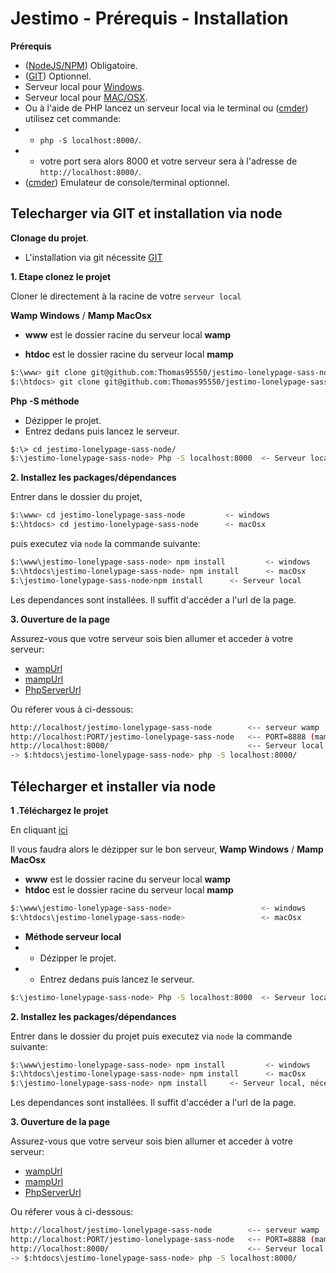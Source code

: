 Jestimo - Prérequis - Installation
======================

**Prérequis**
- ([NodeJS/NPM](https://nodejs.org/en/)) Obligatoire.
- ([GIT](https://git-scm.com/downloads)) Optionnel.
- Serveur local pour [Windows](http://www.wampserver.com/).
- Serveur local pour [MAC/OSX](https://www.mamp.info/en/downloads/).
- Ou à l'aide de PHP lancez un serveur local via le terminal ou ([cmder](http://cmder.net/)) utilisez cet commande: 
- - ````php -S localhost:8000/````.
- - votre port sera alors 8000 et votre serveur sera à l'adresse de ````http://localhost:8000/````.
- ([cmder](http://cmder.net/)) Emulateur de console/terminal optionnel.

Telecharger via GIT et installation via node
--------------------
**Clonage du projet**.

- L'installation via git nécessite [GIT](https://git-scm.com/downloads) 
 
**1. Etape clonez le projet**
 
Cloner le directement à la racine de votre `serveur local` 

**Wamp Windows** / **Mamp MacOsx**

- **www** est le dossier racine du serveur local **wamp**

- **htdoc** est le dossier racine du serveur local **mamp**

```bash
$:\www> git clone git@github.com:Thomas95550/jestimo-lonelypage-sass-node.git       <- windows
$:\htdocs> git clone git@github.com:Thomas95550/jestimo-lonelypage-sass-node.git    <- macOsx
```

**Php -S méthode**

 - Dézipper le projet.
 - Entrez dedans puis lancez le serveur.
```bash
$:\> cd jestimo-lonelypage-sass-node/
$:\jestimo-lonelypage-sass-node> Php -S localhost:8000  <- Serveur local
```

**2. Installez les packages/dépendances** 

Entrer dans le dossier du projet,
 
```bash
$:\www> cd jestimo-lonelypage-sass-node         <- windows
$:\htdocs> cd jestimo-lonelypage-sass-node      <- macOsx
```
 
 puis executez via `node` la commande suivante:

```bash
$:\www\jestimo-lonelypage-sass-node> npm install         <- windows
$:\htdocs\jestimo-lonelypage-sass-node> npm install      <- macOsx
$:\jestimo-lonelypage-sass-node>npm install      <- Serveur local
```

Les dependances sont installées.
Il suffit d'accéder a l'url de la page.

**3. Ouverture de la page**

Assurez-vous que votre serveur sois bien allumer et acceder à votre serveur: 
- [wampUrl](http://localhost/jestimo-lonelypage-sass-node)
- [mampUrl](http://localhost:8888/jestimo-lonelypage-sass-node)
- [PhpServerUrl](http://localhost:8000/)

Ou réferer vous à ci-dessous:
```bash
http://localhost/jestimo-lonelypage-sass-node        <-- serveur wamp
http://localhost:PORT/jestimo-lonelypage-sass-node   <-- PORT=8888 (mamp basic port) 
http://localhost:8000/                               <-- Serveur local   
-> $:htdocs\jestimo-lonelypage-sass-node> php -S localhost:8000/            
```

Télecharger et installer via node
---------------------------------

**1 .Téléchargez le projet**

En cliquant  [ici](https://github.com/Thomas95550/jestimo-lonelypage-sass-node/archive/master.zip)


Il vous faudra alors le dézipper sur le bon serveur,
**Wamp Windows** / **Mamp MacOsx** 
- **www** est le dossier racine du serveur local **wamp**
- **htdoc** est le dossier racine du serveur local **mamp**

```bash
$:\www\jestimo-lonelypage-sass-node>                    <- windows
$:\htdocs\jestimo-lonelypage-sass-node>                 <- macOsx
```
- **Méthode serveur local**
 - - Dézipper le projet.
 - - Entrez dedans puis lancez le serveur.
```bash
$:\jestimo-lonelypage-sass-node> Php -S localhost:8000  <- Serveur local
```

**2. Installez les packages/dépendances** 

Entrer dans le dossier du projet puis executez via `node` la commande suivante:

```bash
$:\www\jestimo-lonelypage-sass-node> npm install         <- windows
$:\htdocs\jestimo-lonelypage-sass-node> npm install      <- macOsx
$:\jestimo-lonelypage-sass-node> npm install     <- Serveur local, nécessite 2 terminal
```

Les dependances sont installées.
Il suffit d'accéder a l'url de la page.


**3. Ouverture de la page**

Assurez-vous que votre serveur sois bien allumer et acceder à votre serveur: 
- [wampUrl](http://localhost/jestimo-lonelypage-sass-node)
- [mampUrl](http://localhost:8888/jestimo-lonelypage-sass-node)
- [PhpServerUrl](http://localhost:8000/)

Ou réferer vous à ci-dessous:
```bash
http://localhost/jestimo-lonelypage-sass-node        <-- serveur wamp
http://localhost:PORT/jestimo-lonelypage-sass-node   <-- PORT=8888 (mamp basic port) PORT=8000 (php -S localhost:8000) 
http://localhost:8000/                               <-- Serveur local   
-> $:htdocs\jestimo-lonelypage-sass-node> php -S localhost:8000/
```